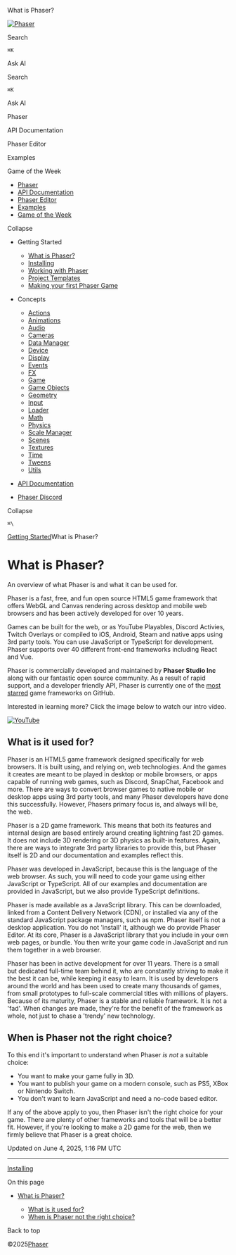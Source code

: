 What is Phaser?

[![Phaser](/_next/image?url=https%3A%2F%2Fcdn.hashnode.com%2Fres%2Fhashnode%2Fimage%2Fupload%2Fv1729268756946%2Fc586ecd3-3d9b-4945-a751-7ebb30337dca.png%3Fw%3D500%26h%3D125%26auto%3Dcompress%2Cformat%26format%3Dwebp&w=3840&q=75)](index.md)

Search

`⌘K`

Ask AI

Search

`⌘K`

Ask AI

Phaser

API Documentation

Phaser Editor

Examples

Game of the Week

* [Phaser](index.md)
* [API Documentation](/api-documentation/api-documentation)
* [Phaser Editor](/phaser-editor/intro/welcome)
* [Examples](https://phaser.io/examples)
* [Game of the Week](https://phaser.io/news/2025/01/the-wildfires)

Collapse

* Getting Started

  + [What is Phaser?](index.md)
  + [Installing](phaser/getting-started/installation.md)
  + [Working with Phaser](phaser/getting-started/set-up-dev-environment.md)
  + [Project Templates](phaser/getting-started/project-templates.md)
  + [Making your first Phaser Game](phaser/getting-started/making-your-first-phaser-game.md)
* Concepts

  + [Actions](phaser/concepts/actions.md)
  + [Animations](phaser/concepts/animations.md)
  + [Audio](phaser/concepts/audio.md)
  + [Cameras](phaser/concepts/cameras.md)
  + [Data Manager](phaser/concepts/data-manager.md)
  + [Device](phaser/concepts/device.md)
  + [Display](phaser/concepts/display.md)
  + [Events](phaser/concepts/events.md)
  + [FX](phaser/concepts/fx.md)
  + [Game](phaser/concepts/game.md)
  + [Game Objects](phaser/concepts/gameobjects.md)
  + [Geometry](phaser/concepts/geometry.md)
  + [Input](phaser/concepts/input.md)
  + [Loader](phaser/concepts/loader.md)
  + [Math](phaser/concepts/math.md)
  + [Physics](phaser/concepts/physics.md)
  + [Scale Manager](phaser/concepts/scale-manager.md)
  + [Scenes](phaser/concepts/scenes.md)
  + [Textures](phaser/concepts/textures.md)
  + [Time](phaser/concepts/time.md)
  + [Tweens](phaser/concepts/tweens.md)
  + [Utils](phaser/concepts/utils.md)
* [API Documentation](/api-documentation)
* [Phaser Discord](https://discord.gg/phaser)

Collapse

`⌘\`

[Getting Started](phaser/getting-started.md)What is Phaser?

# What is Phaser?

An overview of what Phaser is and what it can be used for.

Phaser is a fast, free, and fun open source HTML5 game framework that offers WebGL and Canvas rendering across desktop and mobile web browsers and has been actively developed for over 10 years.

Games can be built for the web, or as YouTube Playables, Discord Activies, Twitch Overlays or compiled to iOS, Android, Steam and native apps using 3rd party tools. You can use JavaScript or TypeScript for development. Phaser supports over 40 different front-end frameworks including React and Vue.

Phaser is commercially developed and maintained by **Phaser Studio Inc** along with our fantastic open source community. As a result of rapid support, and a developer friendly API, Phaser is currently one of the [most starred](https://github.com/collections/javascript-game-engines) game frameworks on GitHub.

Interested in learning more? Click the image below to watch our intro video.

[![YouTube](http://i.ytimg.com/vi/jHTRu4iNTcA/maxresdefault.jpg)](https://www.youtube.com/watch?v=jHTRu4iNTcA)

## What is it used for?

Phaser is an HTML5 game framework designed specifically for web browsers. It is built using, and relying on, web technologies. And the games it creates are meant to be played in desktop or mobile browsers, or apps capable of running web games, such as Discord, SnapChat, Facebook and more. There are ways to convert browser games to native mobile or desktop apps using 3rd party tools, and many Phaser developers have done this successfully. However, Phasers primary focus is, and always will be, the web.

Phaser is a 2D game framework. This means that both its features and internal design are based entirely around creating lightning fast 2D games. It does not include 3D rendering or 3D physics as built-in features. Again, there are ways to integrate 3rd party libraries to provide this, but Phaser itself is 2D and our documentation and examples reflect this.

Phaser was developed in JavaScript, because this is the language of the web browser. As such, you will need to code your game using either JavaScript or TypeScript. All of our examples and documentation are provided in JavaScript, but we also provide TypeScript definitions.

Phaser is made available as a JavaScript library. This can be downloaded, linked from a Content Delivery Network (CDN), or installed via any of the standard JavaScript package managers, such as npm. Phaser itself is not a desktop application. You do not 'install' it, although we do provide Phaser Editor. At its core, Phaser is a JavaScript library that you include in your own web pages, or bundle. You then write your game code in JavaScript and run them together in a web browser.

Phaser has been in active development for over 11 years. There is a small but dedicated full-time team behind it, who are constantly striving to make it the best it can be, while keeping it easy to learn. It is used by developers around the world and has been used to create many thousands of games, from small prototypes to full-scale commercial titles with millions of players. Because of its maturity, Phaser is a stable and reliable framework. It is not a 'fad'. When changes are made, they're for the benefit of the framework as whole, not just to chase a 'trendy' new technology.

## When is Phaser not the right choice?

To this end it's important to understand when Phaser *is not* a suitable choice:

* You want to make your game fully in 3D.
* You want to publish your game on a modern console, such as PS5, XBox or Nintendo Switch.
* You don't want to learn JavaScript and need a no-code based editor.

If any of the above apply to you, then Phaser isn't the right choice for your game. There are plenty of other frameworks and tools that will be a better fit. However, if you're looking to make a 2D game for the web, then we firmly believe that Phaser is a great choice.

Updated on June 4, 2025, 1:16 PM UTC

---

[Installing](phaser/getting-started/installation.md)

On this page

* [What is Phaser?](#what-is-phaser)

  + [What is it used for?](#what-is-it-used-for)
  + [When is Phaser not the right choice?](#when-is-phaser-not-the-right-choice)

Back to top

©2025[Phaser](index.md)